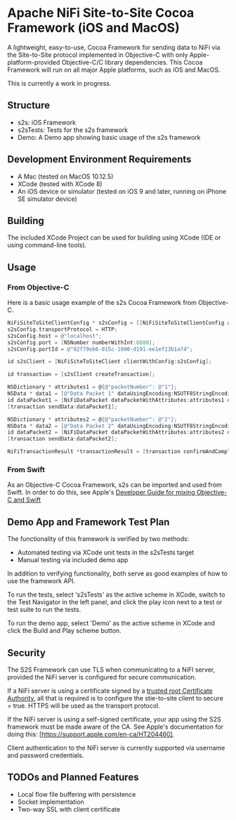# Apache NiFi Site-to-Site Cocoa Framework (iOS and MacOS)

A lightweight, easy-to-use, Cocoa Framework for sending data to NiFi via the Site-to-Site protocol implemented in Objective-C with only Apple-platform-provided Objective-C/C library dependencies. This Cocoa Framework will run on all major Apple platforms, such as iOS and MacOS.

This is currently a work in progress.

## Structure 

* s2s: iOS Framework
* s2sTests: Tests for the s2s framework
* Demo: A Demo app showing basic usage of the s2s framework

## Development Environment Requirements

* A Mac (tested on MacOS 10.12.5)
* XCode (tested with XCode 8)
* An iOS device or simulator (tested on iOS 9 and later, running on iPhone SE simulator device)

## Building

The included XCode Project can be used for building using XCode (IDE or using command-line tools).

## Usage

### From Objective-C

Here is a basic usage example of the s2s Cocoa Framework from Objective-C.

```objective-c
NiFiSiteToSiteClientConfig * s2sConfig = [[NiFiSiteToSiteClientConfig alloc] init];
s2sConfig.transportProtocol = HTTP;
s2sConfig.host = @"localhost";
s2sConfig.port = [NSNumber numberWithInt:8080];
s2sConfig.portId = @"82f79eb6-015c-1000-d191-ee1ef23b1a74";

id s2sClient = [NiFiSiteToSiteClient clientWithConfig:s2sConfig];

id transaction = [s2sClient createTransaction];

NSDictionary * attributes1 = @{@"packetNumber": @"1"};
NSData * data1 = [@"Data Packet 1" dataUsingEncoding:NSUTF8StringEncoding];
id dataPacket1 = [NiFiDataPacket dataPacketWithAttributes:attributes1 data:data1];
[transaction sendData:dataPacket1];

NSDictionary * attributes2 = @{@"packetNumber": @"2"};
NSData * data2 = [@"Data Packet 2" dataUsingEncoding:NSUTF8StringEncoding];
id dataPacket2 = [NiFiDataPacket dataPacketWithAttributes:attributes2 data:data2];
[transaction sendData:dataPacket2];

NiFiTransactionResult *transactionResult = [transaction confirmAndComplete];
```

### From Swift

As an Objective-C Cocoa Framework, s2s can be imported and used from Swift. 
In order to do this, see Apple's 
[Developer Guide for mixing Objective-C and Swift](https://developer.apple.com/library/content/documentation/Swift/Conceptual/BuildingCocoaApps/MixandMatch.html)

## Demo App and Framework Test Plan

The functionality of this framework is verified by two methods:
* Automated testing via XCode unit tests in the s2sTests target
* Manual testing via included demo app

In addition to verifying functionality, both serve as good examples of 
how to use the framework API.

To run the tests, select 's2sTests' as the active scheme in XCode, switch to the Test Navigator in the left panel, and click the play icon next to a test or test suite to run the tests.

To run the demo app, select 'Demo' as the active scheme in XCode and click the Build and Play scheme button.

## Security

The S2S Framework can use TLS when communicating to a NiFI server, provided the NiFi server is 
configured for secure communication.

If a NiFi server is using a certificate signed by a [trusted root Certificate Authority](https://support.apple.com/en-us/HT204132), 
all that is required is to configure the stie-to-site client to secure = true. HTTPS will be used as the 
transport protocol.

If the NiFi server is using a self-signed certificate, your app using the S2S framework 
must be made aware of the CA. See Apple's documentation for doing this: [https://support.apple.com/en-ca/HT204460].

Client authentication to the NiFi server is currently supported via username and password credentials.

## TODOs and Planned Features
* Local flow file buffering with persistence
* Socket implementation
* Two-way SSL with client certificate
